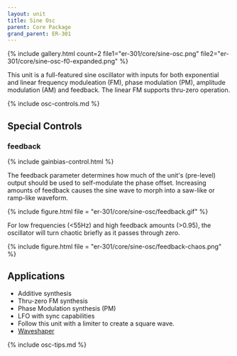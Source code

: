 ```yaml
---
layout: unit
title: Sine Osc
parent: Core Package
grand_parent: ER-301
---
```



{% include gallery.html 
count=2
file1="er-301/core/sine-osc.png"
file2="er-301/core/sine-osc-f0-expanded.png"
%}

This unit is a full-featured sine oscillator with inputs for both exponential and linear frequency moduleation (FM), phase modulation (PM), amplitude modulation (AM) and feedback. The linear FM supports thru-zero operation.

{% include osc-controls.md %}

## Special Controls

### feedback
{% include gainbias-control.html %}

The feedback parameter determines how much of the unit's (pre-level) output should be used to self-modulate the phase offset.  Increasing amounts of feedback causes the sine wave to morph into a saw-like or ramp-like waveform.

{% include figure.html 
  file = "er-301/core/sine-osc/feedback.gif"
%}

For low frequencies (<55Hz) and high feedback amounts (>0.95), the oscillator will turn chaotic briefly as it passes through zero.

{% include figure.html 
  file = "er-301/core/sine-osc/feedback-chaos.png"
%}

## Applications
* Additive synthesis
* Thru-zero FM synthesis
* Phase Modulation synthesis (PM)
* LFO with sync capabilities
* Follow this unit with a limiter to create a square wave.
* [Waveshaper](https://en.wikipedia.org/wiki/Waveshaper)


{% include osc-tips.md %}